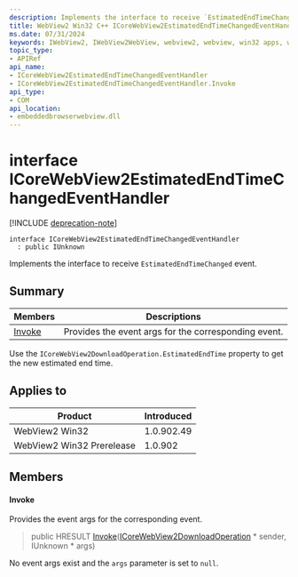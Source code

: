 ```yaml
---
description: Implements the interface to receive `EstimatedEndTimeChanged` event.
title: WebView2 Win32 C++ ICoreWebView2EstimatedEndTimeChangedEventHandler
ms.date: 07/31/2024
keywords: IWebView2, IWebView2WebView, webview2, webview, win32 apps, win32, edge, ICoreWebView2, ICoreWebView2Controller, browser control, edge html, ICoreWebView2EstimatedEndTimeChangedEventHandler
topic_type: 
- APIRef
api_name:
- ICoreWebView2EstimatedEndTimeChangedEventHandler
- ICoreWebView2EstimatedEndTimeChangedEventHandler.Invoke
api_type:
- COM
api_location:
- embeddedbrowserwebview.dll
---
```


# interface ICoreWebView2EstimatedEndTimeChangedEventHandler

[!INCLUDE [deprecation-note](../includes/deprecation-note.md)]

```
interface ICoreWebView2EstimatedEndTimeChangedEventHandler
  : public IUnknown
```

Implements the interface to receive `EstimatedEndTimeChanged` event.

## Summary

 Members                        | Descriptions
--------------------------------|---------------------------------------------
[Invoke](#invoke) | Provides the event args for the corresponding event.

Use the `ICoreWebView2DownloadOperation.EstimatedEndTime` property to get the new estimated end time.

## Applies to

Product                         | Introduced
--------------------------------|---------------------------------------------
WebView2 Win32            |    1.0.902.49
WebView2 Win32 Prerelease |    1.0.902

## Members

#### Invoke

Provides the event args for the corresponding event.

> public HRESULT [Invoke](#invoke)([ICoreWebView2DownloadOperation](icorewebview2downloadoperation.md#icorewebview2downloadoperation) * sender, IUnknown * args)

No event args exist and the `args` parameter is set to `null`.

